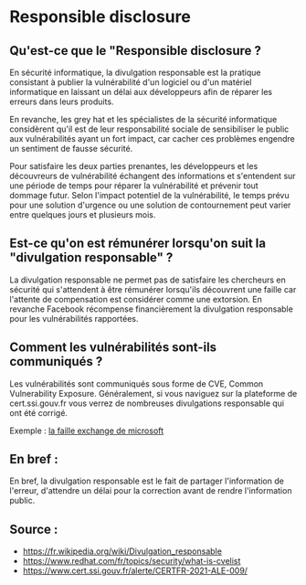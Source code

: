 # Responsible disclosure

## Qu'est-ce que le "Responsible disclosure ?

En sécurité informatique, la divulgation responsable est la pratique consistant à publier la vulnérabilité d'un logiciel ou d'un matériel informatique en laissant un délai aux développeurs afin de réparer les erreurs dans leurs produits.

En revanche, les grey hat et les spécialistes de la sécurité informatique considèrent qu'il est de leur responsabilité sociale de sensibiliser le public aux vulnérabilités ayant un fort impact, car cacher ces problèmes engendre un sentiment de fausse sécurité.

Pour satisfaire les deux parties prenantes, les développeurs et les découvreurs de vulnérabilité échangent des informations et s'entendent sur une période de temps pour réparer la vulnérabilité et prévenir tout dommage futur. Selon l'impact potentiel de la vulnérabilité, le temps prévu pour une solution d'urgence ou une solution de contournement peut varier entre quelques jours et plusieurs mois. 


## Est-ce qu'on est rémunérer lorsqu'on suit la "divulgation responsable" ?

La divulgation responsable ne permet pas de satisfaire les chercheurs en sécurité qui s'attendent à être rémunérer lorsqu'ils découvrent une faille car l'attente de compensation est considérer comme une extorsion. En revanche Facebook récompense financièrement la divulgation responsable pour les vulnérabilités rapportées.


## Comment les vulnérabilités sont-ils communiqués ? 

Les vulnérabilités sont communiqués sous forme de CVE, Common Vulnerability Exposure. Généralement, si vous naviguez sur la plateforme de cert.ssi.gouv.fr vous verrez de nombreuses divulgations responsable qui ont été corrigé.

Exemple : 
<a href="https://www.microsoft.com/security/blog/2021/03/02/hafnium-targeting-exchange-servers/"> la faille exchange de microsoft </a>


## En bref :

En bref, la divulgation responsable est le fait de partager l'information de l'erreur, d'attendre un délai pour la correction avant de rendre l'information public.

## Source : 

- https://fr.wikipedia.org/wiki/Divulgation_responsable
- https://www.redhat.com/fr/topics/security/what-is-cvelist
- https://www.cert.ssi.gouv.fr/alerte/CERTFR-2021-ALE-009/